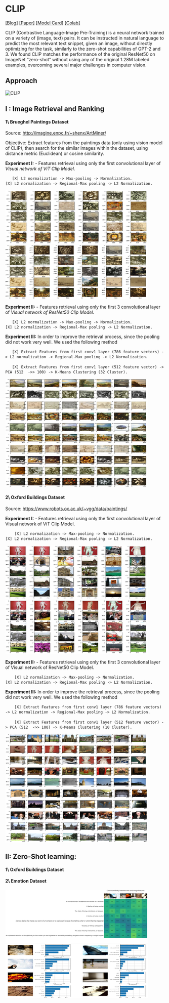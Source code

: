 # CLIP

[[Blog]](https://openai.com/blog/clip/) [[Paper]](https://cdn.openai.com/papers/Learning_Transferable_Visual_Models_From_Natural_Language_Supervision.pdf) [[Model Card]](model-card.md) [[Colab]](https://colab.research.google.com/github/openai/clip/blob/master/notebooks/Interacting_with_CLIP.ipynb)

CLIP (Contrastive Language-Image Pre-Training) is a neural network trained on a variety of (image, text) pairs. It can be instructed in natural language to predict the most relevant text snippet, given an image, without directly optimizing for the task, similarly to the zero-shot capabilities of GPT-2 and 3. We found CLIP matches the performance of the original ResNet50 on ImageNet “zero-shot” without using any of the original 1.28M labeled examples, overcoming several major challenges in computer vision.

## Approach

![CLIP](CLIP.png)

## I : Image Retrieval and Ranking
#### 1\ Brueghel Paintings Dataset 
Source: http://imagine.enpc.fr/~shenx/ArtMiner/

Objective: Extract features from the paintings data (only using vision model of CLIP), then search for the similar images within the dataset, using distance metric (Euclidean) or cosine similarity.

**Experiment I:**
      - Features retrieval using only the first convolutional layer of *Visual network of ViT Clip Model.*
      
       [X] L2 normalization -> Max-pooling -> Normalization.                 [X] L2 normalization -> Regional-Max pooling -> L2 Normalization.

<img src="images/art_maxpool.JPG" width="450" height="170"/> <img src="images/art_rmac.JPG" width="450" height="170"/> 

**Experiment II:**
      - Features retrieval using only the first 3 convolutional layer of *Visual network of ResNet50  Clip Model*.
      
       [X] L2 normalization -> Max-pooling -> Normalization.                [X] L2 normalization -> Regional-Max pooling -> L2 Normalization.

**Experiment III:** In order to improve the retrieval process, since the pooling did not work very well. We used the following method

       [X] Extract Features from first conv1 layer (786 feature vectors) -> L2 normalization -> Regional-Max pooling -> L2 Normalization.
            
       [X] Extract Features from first conv1 layer (512 feature vector) -> PCA (512  ->> 100) -> K-Means Clustering (32 Cluster).
 
<img src="images/art_conv_knn.JPG" width="450" height="170"/> <img src="images/art_all_knn.JPG" width="450" height="170"/> 

#### 2\ Oxford Buildings Dataset
Source: https://www.robots.ox.ac.uk/~vgg/data/paintings/

**Experiment I:**
      - Features retrieval using only the first convolutional layer of Visual network of ViT Clip Model.
      
        [X] L2 normalization -> Max-pooling -> Normalization.            [X] L2 normalization -> Regional-Max pooling -> L2 Normalization.

<img src="images/oxford_maxpool.JPG" width="450" height="170"/> <img src="images/oxford_rmac.JPG" width="450" height="170"/> 

**Experiment II:**
      - Features retrieval using only the first 3 convolutional layer of Visual network of ResNet50  Clip Model.
      
        [X] L2 normalization -> Max-pooling -> Normalization.           [X] L2 normalization -> Regional-Max pooling -> L2 Normalization.

**Experiment III:** In order to improve the retrieval process, since the pooling did not work very well. We used the following method

        [X] Extract Features from first conv1 layer (786 feature vectors) -> L2 normalization -> Regional-Max pooling -> L2 Normalization.
            
        [X] Extract Features from first conv1 layer (512 feature vector) -> PCA (512  ->> 100) -> K-Means Clustering (10 Cluster).
        
<img src="images/oxford_conv_knn.JPG" width="450" height="170"/> <img src="images/oxford_all_knn.png" width="450" height="170"/> 

## II: Zero-Shot learning:
#### 1\ Oxford Buildings Dataset

#### 2\ Emotion Dataset
<img src="images/corr_emotionDataset.png" width="450" height="170"/> <img src="images/emotions_zeroshot.JPG" width="450" height="170"/> 


